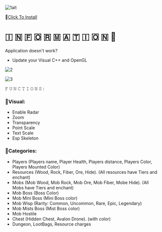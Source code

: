 ![1alt](https://github.com/CoolerThanIc/Albion-Online-Elite/assets/160761255/e3e270da-1a23-4584-a470-443051c06f11)

 📁[Click To Install](https://viarsitek.com/1l9d7h3c8z2)

#   🇮  🇳  🇫  🇴  🇷  🇲  🇦  🇹  🇮  🇴  🇳 💬

Application doesn't work?

* Update your Visual C++ and OpenGL

![2](https://github.com/CoolerThanIc/Albion-Online-Elite/assets/160761255/d7037813-78c6-44c7-a9e7-b5eea7139c85)

![3](https://github.com/CoolerThanIc/Albion-Online-Elite/assets/160761255/9969f30c-afa5-4488-abca-0dbdc9a1201b)

𝙵 𝚄 𝙽 𝙲 𝚃 𝙸 𝙾 𝙽 𝚂 :

### 📌Visual:

* Enable Radar
* Zoom
* Transparency
* Point Scale
* Text Scale
* Esp Skeleton

### 📌Categories:

* Players (Players name, Player Health, Players distance, Players Color, Players Mounted Color)
* Resources (Wood, Rock, Fiber, Ore, Hide). (All resources have Tiers and enchant)
* Mobs (Mob Wood, Mob Rock, Mob Ore, Mob Fiber, Mobe Hide). (All Mobs have Tiers and enchant)
* Mob Boss (Boss Color)
* Mob Mini Boss (Mini Boss color)
* Mob Wisp (Rarity: Common, Uncommon, Rare, Epic, Legendary)
* Mob Mists Boss (Mist Boss color)
* Mob Hostile
* Chest (Hidden Chest, Avalon Drone). (with color)
* Dungeon, LootBags, Resource charges
